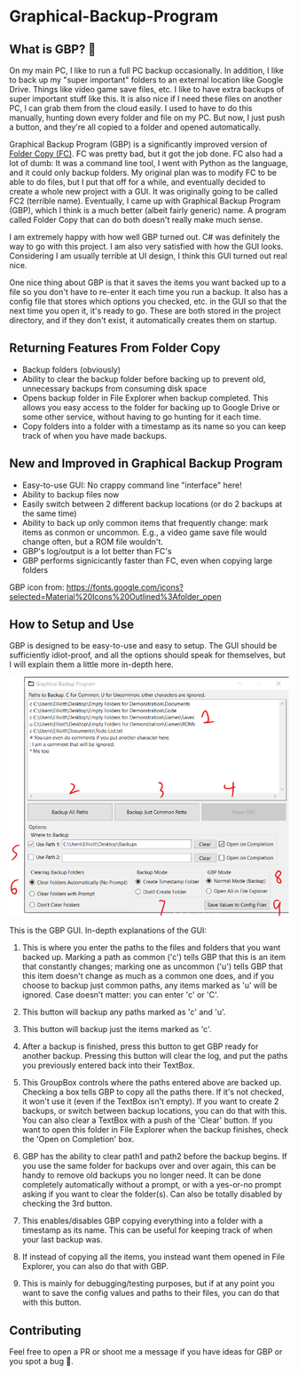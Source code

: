 # Graphical-Backup-Program
## What is GBP? 🤔
On my main PC, I like to run a full PC backup occasionally. In addition, I like to back up my "super important" folders to an external location like Google Drive. Things like video game save files, etc. I like to have extra backups of super important stuff like this. It is also nice if I need these files on another PC, I can grab them from the cloud easily. I used to have to do this manually, hunting down every folder and file on my PC. But now, I just push a button, and they're all copied to a folder and opened automatically.

Graphical Backup Program (GBP) is a significantly improved version of [Folder Copy (FC)](https://github.com/ellman12/Folder-Copy). FC was pretty bad, but it got the job done. FC also had a lot of dumb: It was a command line tool, I went with Python as the language, and it could only backup folders. My original plan was to modify FC to be able to do files, but I put that off for a while, and eventually decided to create a whole new project with a GUI. It was originally going to be called FC2 (terrible name). Eventually, I came up with Graphical Backup Program (GBP), which I think is a much better (albeit fairly generic) name. A program called Folder Copy that can do both doesn't really make much sense.

I am extremely happy with how well GBP turned out. C# was definitely the way to go with this project. I am also very satisfied with how the GUI looks. Considering I am usually terrible at UI design, I think this GUI turned out real nice.

One nice thing about GBP is that it saves the items you want backed up to a file so you don't have to re-enter it each time you run a backup. It also has a config file that stores which options you checked, etc. in the GUI so that the next time you open it, it's ready to go. These are both stored in the project directory, and if they don't exist, it automatically creates them on startup.

## Returning Features From Folder Copy
* Backup folders (obviously)
* Ability to clear the backup folder before backing up to prevent old, unnecessary backups from consuming disk space
* Opens backup folder in File Explorer when backup completed. This allows you easy access to the folder for backing up to Google Drive or some other service, without having to go hunting for it each time.
* Copy folders into a folder with a timestamp as its name so you can keep track of when you have made backups.

## New and Improved in Graphical Backup Program
* Easy-to-use GUI: No crappy command line "interface" here!
* Ability to backup files now
* Easily switch between 2 different backup locations (or do 2 backups at the same time)
* Ability to back up only common items that frequently change: mark items as conmon or uncommon. E.g., a video game save file would change often, but a ROM file wouldn't.
* GBP's log/output is a lot better than FC's
* GBP performs signicicantly faster than FC, even when copying large folders

GBP icon from: https://fonts.google.com/icons?selected=Material%20Icons%20Outlined%3Afolder_open

## How to Setup and Use
GBP is designed to be easy-to-use and easy to setup. The GUI should be sufficiently idiot-proof, and all the options should speak for themselves, but I will explain them a little more in-depth here.

![GBP GUI](README_Images/GBP_GUI.png)

This is the GBP GUI. In-depth explanations of the GUI:<br>
1. This is where you enter the paths to the files and folders that you want backed up. Marking a path as common ('c') tells GBP that this is an item that constantly changes; marking one as uncommon ('u') tells GBP that this item doesn't change as much as a common one does, and if you choose to backup just common paths, any items marked as 'u' will be ignored.
Case doesn't matter: you can enter 'c' or 'C'.

2. This button will backup any paths marked as 'c' and 'u'.

3. This button will backup just the items marked as 'c'.

4. After a backup is finished, press this button to get GBP ready for another backup. Pressing this button will clear the log, and put the paths you previously entered back into their TextBox.

5. This GroupBox controls where the paths entered above are backed up. Checking a box tells GBP to copy all the paths there. If it's not checked, it won't use it (even if the TextBox isn't empty). If you want to create 2 backups, or switch between backup locations, you can do that with this. You can also clear a TextBox with a push of the 'Clear' button. If you want to open this folder in File Explorer when the backup finishes, check the 'Open on Completion' box.

6. GBP has the ability to clear path1 and path2 before the backup begins. If you use the same folder for backups over and over again, this can be handy to remove old backups you no longer need. It can be done completely automatically without a prompt, or with a yes-or-no prompt asking if you want to clear the folder(s). Can also be totally disabled by checking the 3rd button.

7. This enables/disables GBP copying everything into a folder with a timestamp as its name. This can be useful for keeping track of when your last backup was.

8. If instead of copying all the items, you instead want them opened in File Explorer, you can also do that with GBP.

9. This is mainly for debugging/testing purposes, but if at any point you want to save the config values and paths to their files, you can do that with this button.

## Contributing
Feel free to open a PR or shoot me a message if you have ideas for GBP or you spot a bug 🐛.